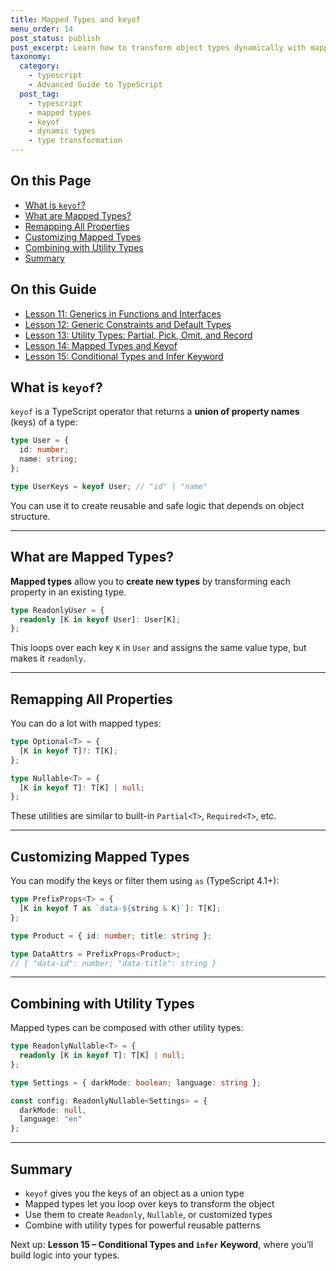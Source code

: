 ```yaml
---
title: Mapped Types and keyof
menu_order: 14
post_status: publish
post_excerpt: Learn how to transform object types dynamically with mapped types and use keyof to reference property names safely.
taxonomy:
  category:
    - typescript
    - Advanced Guide to TypeScript
  post_tag:
    - typescript
    - mapped types
    - keyof
    - dynamic types
    - type transformation
---
```


<div class="toc" markdown="1">

<div class="otp" markdown="1">

## On this Page

- [What is `keyof`?](#what-is-keyof)
- [What are Mapped Types?](#what-are-mapped-types)
- [Remapping All Properties](#remapping-all-properties)
- [Customizing Mapped Types](#customizing-mapped-types)
- [Combining with Utility Types](#combining-with-utility-types)
- [Summary](#summary)

</div>

<div class="otg" markdown="1">

## On this Guide

- [Lesson 11: Generics in Functions and Interfaces](./lesson-11-generics-in-functions-and-interfaces)
- [Lesson 12: Generic Constraints and Default Types](./lesson-12-generic-constraints-and-default-types)
- [Lesson 13: Utility Types: Partial, Pick, Omit, and Record](./lesson-13-utility-types-partial-pick-omit-and-record)
- [Lesson 14: Mapped Types and Keyof](./lesson-14-mapped-types-and-keyof)
- [Lesson 15: Conditional Types and Infer Keyword](./lesson-15-conditional-types-and-infer-keyword)

</div>

</div>

<div class="guru-main" markdown="1">

## What is `keyof`?

`keyof` is a TypeScript operator that returns a **union of property names** (keys) of a type:

```ts
type User = {
  id: number;
  name: string;
};

type UserKeys = keyof User; // "id" | "name"
```

You can use it to create reusable and safe logic that depends on object structure.

---

## What are Mapped Types?

**Mapped types** allow you to **create new types** by transforming each property in an existing type.

```ts
type ReadonlyUser = {
  readonly [K in keyof User]: User[K];
};
```

This loops over each key `K` in `User` and assigns the same value type, but makes it `readonly`.

---

## Remapping All Properties

You can do a lot with mapped types:

```ts
type Optional<T> = {
  [K in keyof T]?: T[K];
};

type Nullable<T> = {
  [K in keyof T]: T[K] | null;
};
```

These utilities are similar to built-in `Partial<T>`, `Required<T>`, etc.

---

## Customizing Mapped Types

You can modify the keys or filter them using `as` (TypeScript 4.1+):

```ts
type PrefixProps<T> = {
  [K in keyof T as `data-${string & K}`]: T[K];
};

type Product = { id: number; title: string };

type DataAttrs = PrefixProps<Product>;
// { "data-id": number; "data-title": string }
```

---

## Combining with Utility Types

Mapped types can be composed with other utility types:

```ts
type ReadonlyNullable<T> = {
  readonly [K in keyof T]: T[K] | null;
};

type Settings = { darkMode: boolean; language: string };

const config: ReadonlyNullable<Settings> = {
  darkMode: null,
  language: "en"
};
```

---

## Summary

- `keyof` gives you the keys of an object as a union type
- Mapped types let you loop over keys to transform the object
- Use them to create `Readonly`, `Nullable`, or customized types
- Combine with utility types for powerful reusable patterns

Next up: **Lesson 15 – Conditional Types and `infer` Keyword**, where you’ll build logic into your types.

</div>

